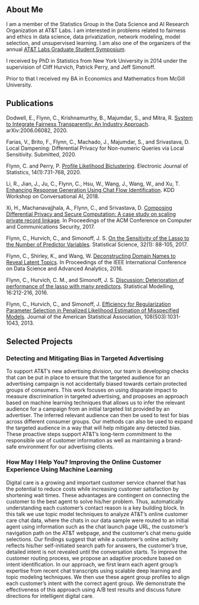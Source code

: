 ## About Me
I am a member of the Statistics Group in the Data Science and AI Research Organization at AT&T Labs.  I am interested in problems related to fairness and ethics in data science, data privatization, network modeling, model selection, and unsupervised learning.  I am also one of the organizers of the annual [AT&T Labs Graduate Student Symposium](http://stats.research.att.com/grad-symposium/).

I received by PhD in Statistics from New York University in 2014 under the supervision of Cliff Hurvich, Patrick Perry, and Jeff Simonoff.

Prior to that I received my BA in Economics and Mathematics from McGill University.

## Publications

Dodwell, E., Flynn, C., Krishnamurthy, B., Majumdar, S., and Mitra, R.  [System to Integrate Fairness Transparently: An Industry Approach](https://arxiv.org/abs/2006.06082). arXiv:2006.06082, 2020.

Farias, V., Brito, F., Flynn, C., Machado, J., Majumdar, S., and Srivastava, D.  Local Dampening: Differential Privacy for Non-numeric Queries via Local Sensitivity.  Submitted, 2020.

Flynn, C. and Perry, P. [Profile Likelihood Biclustering](https://projecteuclid.org/euclid.ejs/1580461237). Electronic Journal of Statistics, 14(1):731-768, 2020.

Li, R., Jian, J., Ju, C., Flynn, C., Hsu, W., Wang, J., Wang, W., and Xu, T. [Enhancing Response Generation Using Chat Flow Identification](https://jyunyu.csie.org/docs/pubs/kddcai2018paper.pdf). KDD Workshop on Conversational AI, 2018.

Xi, H., Machanavajjhala, A., Flynn, C., and Srivastava, D. [Composing Differential Privacy and Secure Computation: A case study on scaling private record linkage](https://arxiv.org/abs/1702.00535). In Proceedings of the ACM Conference on Computer and Communications Security, 2017.

Flynn, C., Hurvich, C., and Simonoff, J. S. [On the Sensitivity of the Lasso to the Number of Predictor Variables](https://projecteuclid.org/euclid.ss/1491465629). Statistical Science, 32(1): 88-105, 2017.

Flynn, C., Shirley, K., and Wang, W. [Deconstructing Domain Names to Reveal Latent Topics](https://ieeexplore.ieee.org/document/7796938). In Proceedings of the IEEE International Conference on Data Science and Advanced Analytics, 2016.

Flynn, C., Hurvich, C. M., and Simonoff, J. S. [Discussion: Deterioration of performance of the lasso with many predictors](https://journals.sagepub.com/doi/abs/10.1177/1471082X16642643). Statistical Modelling, 16:212-216, 2016.

Flynn, C., Hurvich, C., and Simonoff, J. [Efficiency for Regularization Parameter Selection in Penalized Likelihood Estimation of Misspecified Models](https://www.tandfonline.com/doi/abs/10.1080/01621459.2013.801775?journalCode=uasa20). Journal of the American Statistical Association, 108(503):1031-1043, 2013.

## Selected Projects

### Detecting and Mitigating Bias in Targeted Advertising

To support AT&T’s new advertising division, our team is developing checks that can be put in place to ensure that the targeted audience for an advertising campaign is not accidentally biased towards certain protected groups of consumers. This work focuses on using disparate impact to measure discrimination in targeted advertising, and proposes an approach based on machine learning techniques that allows us to infer the relevant audience for a campaign from an initial targeted list provided by an advertiser. The inferred relevant audience can then be used to test for bias across different consumer groups. Our methods can also be used to expand the targeted audience in a way that will help mitigate any detected bias. These proactive steps support AT&T’s long-term commitment to the responsible use of customer information as well as maintaining a brand-safe environment for our advertising clients.  

### How May I Help You? Improving the Online Customer Experience Using Machine Learning

Digital care is a growing and important customer service channel that has the potential to reduce costs while increasing customer satisfaction by shortening wait times. These advantages are contingent on connecting the customer to the best agent to solve his/her problem. Thus, automatically understanding each customer’s contact reason is a key building block. In this talk we use topic model techniques to analyze AT&T’s online customer care chat data, where the chats in our data sample were routed to an initial agent using information such as the chat launch page URL, the customer’s navigation path on the AT&T webpage, and the customer’s chat menu guide selections. Our findings suggest that while a customer’s online activity reflects his/her self-initiated search path for answers, the customer’s true, detailed intent is not revealed until the conversation starts. To improve the customer routing process, we propose an adaptive procedure based on intent identification. In our approach, we first learn each agent group’s expertise from recent chat transcripts using scalable deep learning and topic modeling techniques. We then use these agent group profiles to align each customer’s intent with the correct agent group. We demonstrate the effectiveness of this approach using A/B test results and discuss future directions for intelligent digital care.  


